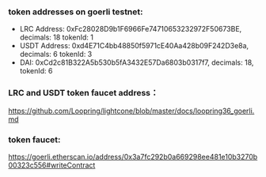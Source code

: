 ### token addresses on goerli testnet:
- LRC Address: 0xFc28028D9b1F6966Fe74710653232972F50673BE,   decimals: 18  tokenId: 1  
- USDT Address: 0xd4E71C4bb48850f5971cE40Aa428b09F242D3e8a, decimals: 6   tokenId: 3  
- DAI: 0xCd2c81B322A5b530b5fA3432E57Da6803b0317f7, decimals: 18, tokenId: 6

### LRC and USDT token faucet address：

https://github.com/Loopring/lightcone/blob/master/docs/loopring36_goerli.md

### token faucet:

https://goerli.etherscan.io/address/0x3a7fc292b0a669298ee481e10b3270b00323c556#writeContract

